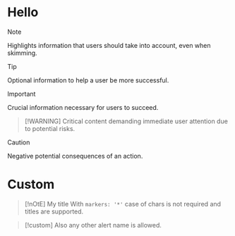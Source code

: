 # Hello

> [!NOTE]
> Highlights information that users should take into account, even when skimming.

> [!TIP]
> Optional information to help a user be more successful.

> [!IMPORTANT]
> Crucial information necessary for users to succeed.

> \[!WARNING]
> Critical content demanding immediate user attention due to potential risks.

> [!CAUTION]
> Negative potential consequences of an action.

# Custom

> [!nOtE] My title
> With `markers: '*'` case of chars is not required and titles are supported.

> [!custom]
> Also any other alert name is allowed.
